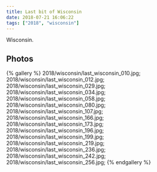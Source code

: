 ```yaml
---
title: Last bit of Wisconsin
date: 2018-07-21 16:06:22
tags: ["2018", "wisconsin"]
---
```

Wisconsin.

## Photos

{% gallery %}
2018/wisconsin/last_wisconsin_010.jpg;
2018/wisconsin/last_wisconsin_012.jpg;
2018/wisconsin/last_wisconsin_029.jpg;
2018/wisconsin/last_wisconsin_034.jpg;
2018/wisconsin/last_wisconsin_058.jpg;
2018/wisconsin/last_wisconsin_080.jpg;
2018/wisconsin/last_wisconsin_107.jpg;
2018/wisconsin/last_wisconsin_166.jpg;
2018/wisconsin/last_wisconsin_173.jpg;
2018/wisconsin/last_wisconsin_196.jpg;
2018/wisconsin/last_wisconsin_199.jpg;
2018/wisconsin/last_wisconsin_219.jpg;
2018/wisconsin/last_wisconsin_236.jpg;
2018/wisconsin/last_wisconsin_242.jpg;
2018/wisconsin/last_wisconsin_256.jpg;
{% endgallery %}
